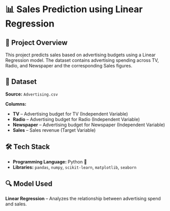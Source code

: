 # 📊 Sales Prediction using Linear Regression

## 📌 Project Overview

This project predicts sales based on advertising budgets using a Linear Regression model. The dataset contains advertising spending across TV, Radio, and Newspaper and the corresponding Sales figures.

## 📂 Dataset

**Source:** `Advertising.csv`

**Columns:**
- **TV** – Advertising budget for TV (Independent Variable)
- **Radio** – Advertising budget for Radio (Independent Variable)
- **Newspaper** – Advertising budget for Newspaper (Independent Variable)
- **Sales** – Sales revenue (Target Variable)

## 🛠️ Tech Stack

- **Programming Language:** Python 🐍
- **Libraries:** `pandas`, `numpy`, `scikit-learn`, `matplotlib`, `seaborn`

## 🔍 Model Used

**Linear Regression** – Analyzes the relationship between advertising spend and sales.

